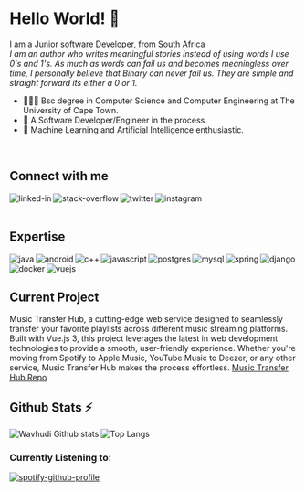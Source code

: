 # Hello World! 👋
I am a Junior software Developer, from South Africa
<br>
*I am an author who writes meaningful stories instead of using words I use 0's and 1's. As much as words can fail us and becomes meaningless over time, I personally believe that Binary can never fail us. They are simple and straight forward its either a 0 or 1.*

- 👨🏼‍🎓 Bsc degree in Computer Science and Computer Engineering at The University of Cape Town.
- 🌱 A Software Developer/Engineer in the process
- 🌱 Machine Learning and Artificial Intelligence enthusiastic.

<br>

## Connect with me

[<img align="left" alt="linked-in" src="https://img.shields.io/badge/linkedin-%230077B5.svg?&style=for-the-badge&logo=linkedin&logoColor=white" />](https://www.linkedin.com/in/wavhudi-mulaudzi-93975617b)
[<img align="left" alt="stack-overflow" src="https://img.shields.io/badge/stack%20overflow-FE7A16?logo=stack-overflow&logoColor=white&style=for-the-badge" />](https://stackoverflow.com/users/13154889/cornelius-mulaudzi)
[<img align="left" alt="twitter" src="https://img.shields.io/badge/twitter-%231DA1F2.svg?&style=for-the-badge&logo=twitter&logoColor=white" />](https://twitter.com/MulaudziWavhudi)
[<img align="left" alt="instagram" src="https://img.shields.io/badge/instagram-833AB4?&style=for-the-badge&logo=instagram&logoColor=white" />](https://www.instagram.com/wavhudi.py/?hl=en)
<br/>
<br/>
## Expertise
<img align="left" alt="java" src="https://img.shields.io/badge/-Java-orange?logo=java&logoColor=white&style=for-the-badge" />
<img align="left" alt="android" src="https://img.shields.io/badge/Python-blue?logo=python&logoColor=white&style=for-the-badge" />
<img align="left" alt="c++" src="https://img.shields.io/badge/C++-blue?logo=c++&logoColor=white&style=for-the-badge" />
<img align="left" alt="javascript" src="https://img.shields.io/badge/JavaScript-orange?logo=javascript&logoColor=white&style=for-the-badge" />
<img align="left" alt="postgres" src="https://img.shields.io/badge/postgres-%23316192.svg?&style=for-the-badge&logo=postgresql&logoColor=white" />
<img align="left" alt="mysql" src="https://img.shields.io/badge/-mysql-white?logo=mysql&logoColor=blue&style=for-the-badge" />
<img align="left" alt="spring" src="https://img.shields.io/badge/-spring-green?logo=spring&logoColor=white&style=for-the-badge" />
<img align="left" alt="django" src="https://img.shields.io/badge/-django-darkgreen?logo=python&logoColor=white&style=for-the-badge" />
<img align="left" alt="docker" src="https://img.shields.io/badge/-docker-white?logo=docker&logoColor=blue&style=for-the-badge" />
<img align="left" alt="vuejs" src="https://img.shields.io/badge/-vue.js-black?logo=vue.js&logoColor=42b883&style=for-the-badge" />
<br/>
<br/>

## Current Project
Music Transfer Hub, a cutting-edge web service designed to seamlessly transfer your favorite playlists across different music streaming platforms. Built with Vue.js 3, this project leverages the latest in web development technologies to provide a smooth, user-friendly experience. Whether you're moving from Spotify to Apple Music, YouTube Music to Deezer, or any other service, Music Transfer Hub makes the process effortless.
[Music Transfer Hub Repo](https://github.com/WavhudiCornelius/MusicTransferHub)

## Github Stats ⚡  
![Wavhudi Github stats](https://github-readme-stats-new-pi.vercel.app/api?username=WavhudiCornelius&theme=transparent&show_icons=true&include_all_commits=true&show=reviews,discussions_started,discussions_answered,prs_merged,prs_merged_percentage)
![Top Langs](https://github-readme-stats-new-pi.vercel.app/api/top-langs/?username=WavhudiCornelius&layout=donut&theme=transparent&count_private=true&&langs_count=8)

### Currently Listening to:
[![spotify-github-profile](https://spotify-github-profile.vercel.app/api/view?uid=i36lrmsgfre56jp0q2lmanat1&cover_image=true&theme=default&show_offline=false&background_color=121212&interchange=false)](https://github.com/kittinan/spotify-github-profile)

<!--
**WavhudiCornelius/WavhudiCornelius** is a ✨ _special_ ✨ repository because its `README.md` (this file) appears on your GitHub profile.

Social media account that I should take seriously
[<img align="left" alt="medium" src="https://img.shields.io/badge/medium-%2312100E.svg?&style=for-the-badge&logo=medium&logoColor=white" />](https://56faisal.medium.com/)

[<img align="left" alt="facebook" src="https://img.shields.io/badge/facebook-%231877F2.svg?&style=for-the-badge&logo=facebook&logoColor=white" />](https://www.facebook.com/56faisal/)

Here are some ideas to get you started:

- 🔭 I’m currently working on ...
- 🌱 I’m currently learning ...
- 👯 I’m looking to collaborate on ...
- 🤔 I’m looking for help with ...
- 💬 Ask me about ...
- 📫 How to reach me: ...
- 😄 Pronouns: ...
- ⚡ Fun fact: ...
-->
